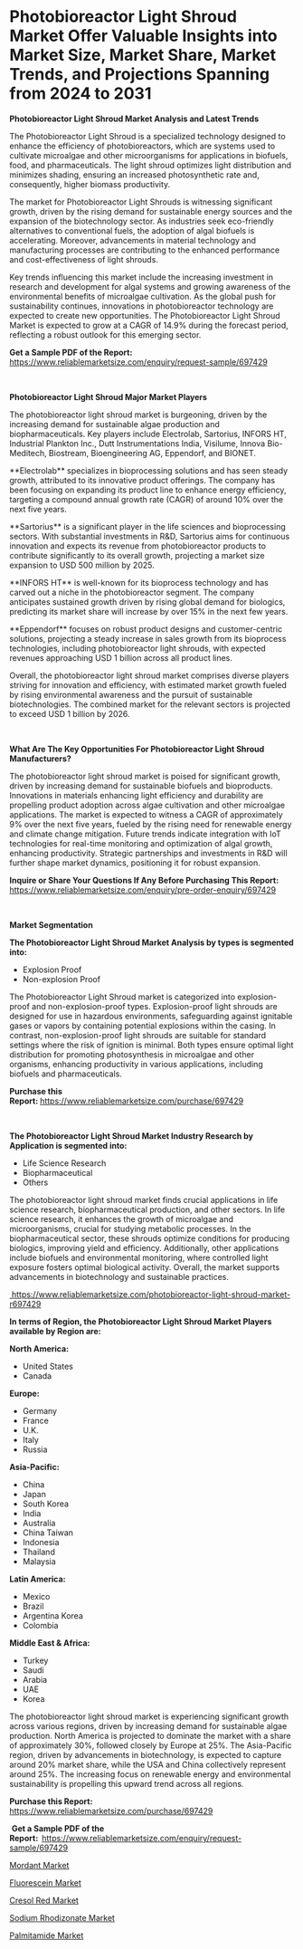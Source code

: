 <p><h1>Photobioreactor Light Shroud Market Offer Valuable Insights into Market Size, Market Share, Market Trends, and Projections Spanning from 2024 to 2031</h1></p><p><strong>Photobioreactor Light Shroud Market Analysis and Latest Trends</strong></p>
<p><p>The Photobioreactor Light Shroud is a specialized technology designed to enhance the efficiency of photobioreactors, which are systems used to cultivate microalgae and other microorganisms for applications in biofuels, food, and pharmaceuticals. The light shroud optimizes light distribution and minimizes shading, ensuring an increased photosynthetic rate and, consequently, higher biomass productivity. </p><p>The market for Photobioreactor Light Shrouds is witnessing significant growth, driven by the rising demand for sustainable energy sources and the expansion of the biotechnology sector. As industries seek eco-friendly alternatives to conventional fuels, the adoption of algal biofuels is accelerating. Moreover, advancements in material technology and manufacturing processes are contributing to the enhanced performance and cost-effectiveness of light shrouds.</p><p>Key trends influencing this market include the increasing investment in research and development for algal systems and growing awareness of the environmental benefits of microalgae cultivation. As the global push for sustainability continues, innovations in photobioreactor technology are expected to create new opportunities. The Photobioreactor Light Shroud Market is expected to grow at a CAGR of 14.9% during the forecast period, reflecting a robust outlook for this emerging sector.</p></p>
<p><strong>Get a Sample PDF of the Report:&nbsp;</strong> <a href="https://www.reliablemarketsize.com/enquiry/request-sample/697429?utm_campaign=1842&utm_medium=2&utm_source=Github&utm_content=ia&utm_term=10122024&utm_id=photobioreactor-light-shroud">https://www.reliablemarketsize.com/enquiry/request-sample/697429</a></p>
<p>&nbsp;</p>
<p><strong>Photobioreactor Light Shroud Major Market Players</strong></p>
<p><p>The photobioreactor light shroud market is burgeoning, driven by the increasing demand for sustainable algae production and biopharmaceuticals. Key players include Electrolab, Sartorius, INFORS HT, Industrial Plankton Inc., Dutt Instrumentations India, Visilume, Innova Bio-Meditech, Biostream, Bioengineering AG, Eppendorf, and BIONET.</p><p>**Electrolab** specializes in bioprocessing solutions and has seen steady growth, attributed to its innovative product offerings. The company has been focusing on expanding its product line to enhance energy efficiency, targeting a compound annual growth rate (CAGR) of around 10% over the next five years.</p><p>**Sartorius** is a significant player in the life sciences and bioprocessing sectors. With substantial investments in R&D, Sartorius aims for continuous innovation and expects its revenue from photobioreactor products to contribute significantly to its overall growth, projecting a market size expansion to USD 500 million by 2025.</p><p>**INFORS HT** is well-known for its bioprocess technology and has carved out a niche in the photobioreactor segment. The company anticipates sustained growth driven by rising global demand for biologics, predicting its market share will increase by over 15% in the next few years.</p><p>**Eppendorf** focuses on robust product designs and customer-centric solutions, projecting a steady increase in sales growth from its bioprocess technologies, including photobioreactor light shrouds, with expected revenues approaching USD 1 billion across all product lines.</p><p>Overall, the photobioreactor light shroud market comprises diverse players striving for innovation and efficiency, with estimated market growth fueled by rising environmental awareness and the pursuit of sustainable biotechnologies. The combined market for the relevant sectors is projected to exceed USD 1 billion by 2026.</p></p>
<p>&nbsp;</p>
<p><strong>What Are The Key Opportunities For Photobioreactor Light Shroud Manufacturers?</strong></p>
<p><p>The photobioreactor light shroud market is poised for significant growth, driven by increasing demand for sustainable biofuels and bioproducts. Innovations in materials enhancing light efficiency and durability are propelling product adoption across algae cultivation and other microalgae applications. The market is expected to witness a CAGR of approximately 9% over the next five years, fueled by the rising need for renewable energy and climate change mitigation. Future trends indicate integration with IoT technologies for real-time monitoring and optimization of algal growth, enhancing productivity. Strategic partnerships and investments in R&D will further shape market dynamics, positioning it for robust expansion.</p></p>
<p><strong>Inquire or Share Your Questions If Any Before Purchasing This Report:</strong> <a href="https://www.reliablemarketsize.com/enquiry/pre-order-enquiry/697429?utm_campaign=1842&utm_medium=2&utm_source=Github&utm_content=ia&utm_term=10122024&utm_id=photobioreactor-light-shroud">https://www.reliablemarketsize.com/enquiry/pre-order-enquiry/697429</a></p>
<p>&nbsp;</p>
<p><strong>Market Segmentation</strong></p>
<p><strong>The Photobioreactor Light Shroud Market Analysis by types is segmented into:</strong></p>
<p><ul><li>Explosion Proof</li><li>Non-explosion Proof</li></ul></p>
<p><p>The Photobioreactor Light Shroud market is categorized into explosion-proof and non-explosion-proof types. Explosion-proof light shrouds are designed for use in hazardous environments, safeguarding against ignitable gases or vapors by containing potential explosions within the casing. In contrast, non-explosion-proof light shrouds are suitable for standard settings where the risk of ignition is minimal. Both types ensure optimal light distribution for promoting photosynthesis in microalgae and other organisms, enhancing productivity in various applications, including biofuels and pharmaceuticals.</p></p>
<p><strong>Purchase this Report:&nbsp;</strong><a href="https://www.reliablemarketsize.com/purchase/697429?utm_campaign=1842&utm_medium=2&utm_source=Github&utm_content=ia&utm_term=10122024&utm_id=photobioreactor-light-shroud">https://www.reliablemarketsize.com/purchase/697429</a></p>
<p>&nbsp;</p>
<p><strong>The Photobioreactor Light Shroud Market Industry Research by Application is segmented into:</strong></p>
<p><ul><li>Life Science Research</li><li>Biopharmaceutical</li><li>Others</li></ul></p>
<p><p>The photobioreactor light shroud market finds crucial applications in life science research, biopharmaceutical production, and other sectors. In life science research, it enhances the growth of microalgae and microorganisms, crucial for studying metabolic processes. In the biopharmaceutical sector, these shrouds optimize conditions for producing biologics, improving yield and efficiency. Additionally, other applications include biofuels and environmental monitoring, where controlled light exposure fosters optimal biological activity. Overall, the market supports advancements in biotechnology and sustainable practices.</p></p>
<p><a href="https://www.reliablemarketsize.com/photobioreactor-light-shroud-market-r697429?utm_campaign=1842&utm_medium=2&utm_source=Github&utm_content=ia&utm_term=10122024&utm_id=photobioreactor-light-shroud">&nbsp;https://www.reliablemarketsize.com/photobioreactor-light-shroud-market-r697429</a></p>
<p><strong>In terms of Region, the Photobioreactor Light Shroud Market Players available by Region are:</strong></p>
<p>
    <p> <strong> North America: </strong>
        <ul>
            <li>United States</li>
            <li>Canada</li>
        </ul>
        </p> 
    <p> <strong> Europe: </strong>
        <ul>
            <li>Germany</li>
            <li>France</li>
            <li>U.K.</li>
            <li>Italy</li>
            <li>Russia</li>
        </ul>
        </p> 
    <p> <strong> Asia-Pacific: </strong>
        <ul>
            <li>China</li>
            <li>Japan</li>
            <li>South Korea</li>
            <li>India</li>
            <li>Australia</li>
            <li>China Taiwan</li>
            <li>Indonesia</li>
            <li>Thailand</li>
            <li>Malaysia</li>
        </ul>
        </p> 
    <p> <strong> Latin America: </strong>
        <ul>
            <li>Mexico</li>
            <li>Brazil</li>
            <li>Argentina Korea</li>
            <li>Colombia</li>
        </ul>
        </p> 
    <p> <strong> Middle East & Africa: </strong>
        <ul>
            <li>Turkey</li>
            <li>Saudi</li>
            <li>Arabia</li>
            <li>UAE</li>
            <li>Korea</li>
        </ul>
    </p>
    </p>
<p><p>The photobioreactor light shroud market is experiencing significant growth across various regions, driven by increasing demand for sustainable algae production. North America is projected to dominate the market with a share of approximately 30%, followed closely by Europe at 25%. The Asia-Pacific region, driven by advancements in biotechnology, is expected to capture around 20% market share, while the USA and China collectively represent around 25%. The increasing focus on renewable energy and environmental sustainability is propelling this upward trend across all regions.</p></p>
<p><strong>Purchase this Report: </strong><a href="https://www.reliablemarketsize.com/purchase/697429?utm_campaign=1842&utm_medium=2&utm_source=Github&utm_content=ia&utm_term=10122024&utm_id=photobioreactor-light-shroud">https://www.reliablemarketsize.com/purchase/697429</a></p>
<p>&nbsp;<strong>Get a Sample PDF of the Report:&nbsp;&nbsp;</strong><a href="https://www.reliablemarketsize.com/enquiry/request-sample/697429?utm_campaign=1842&utm_medium=2&utm_source=Github&utm_content=ia&utm_term=10122024&utm_id=photobioreactor-light-shroud">https://www.reliablemarketsize.com/enquiry/request-sample/697429</a></p>
<p><strong></strong></p>
<p><p><a href="https://www.linkedin.com/pulse/global-mordant-industry-analysis-share-growth-trends-forecast-h8mxe?utm_campaign=1842&utm_medium=2&utm_source=Github&utm_content=ia&utm_term=10122024&utm_id=photobioreactor-light-shroud">Mordant Market</a></p><p><a href="https://www.linkedin.com/pulse/th-score-market-0ptye?utm_campaign=1842&utm_medium=2&utm_source=Github&utm_content=ia&utm_term=10122024&utm_id=photobioreactor-light-shroud">Fluorescein Market</a></p><p><a href="https://www.linkedin.com/pulse/cresol-red-industry-insights-report-analyzing-market-trends-6cnee?utm_campaign=1842&utm_medium=2&utm_source=Github&utm_content=ia&utm_term=10122024&utm_id=photobioreactor-light-shroud">Cresol Red Market</a></p><p><a href="https://www.linkedin.com/pulse/futur-trend-quest-sl8ue?utm_campaign=1842&utm_medium=2&utm_source=Github&utm_content=ia&utm_term=10122024&utm_id=photobioreactor-light-shroud">Sodium Rhodizonate Market</a></p><p><a href="https://www.linkedin.com/pulse/th-score-market-0ptye?utm_campaign=1842&utm_medium=2&utm_source=Github&utm_content=ia&utm_term=10122024&utm_id=photobioreactor-light-shroud">Palmitamide Market</a></p></p>